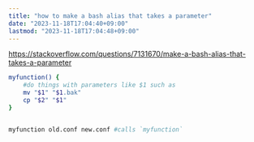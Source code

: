```yaml
---
title: "how to make a bash alias that takes a parameter"
date: "2023-11-18T17:04:40+09:00"
lastmod: "2023-11-18T17:04:48+09:00"
---
```



https://stackoverflow.com/questions/7131670/make-a-bash-alias-that-takes-a-parameter
```bash
myfunction() {
    #do things with parameters like $1 such as
    mv "$1" "$1.bak"
    cp "$2" "$1"
}


myfunction old.conf new.conf #calls `myfunction`
```
